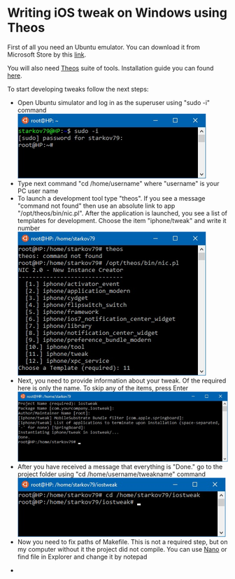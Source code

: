 # Writing iOS tweak on Windows using Theos

First of all you need an Ubuntu emulator. You can download it from Microsoft Store by this [link](https://www.microsoft.com/store/productId/9NBLGGH4MSV6).

You will also need [Theos](https://github.com/theos/theos) suite of tools. Installation guide you can found [here](https://github.com/theos/theos/wiki/Installation).

To start developing tweaks follow the next steps:
- Open Ubuntu simulator and log in as the superuser using "sudo -i" command
![](temp/1.jpg?raw=true "Authorize as root")
- Type next command "cd /home/username" where "username" is your PC user name
- To launch a development tool type "theos". If you see a message "command not found" then use an absolute link to app "/opt/theos/bin/nic.pl". After the application is launched, you see a list of templates for development. Choose the item "iphone/tweak" and write it number
![](temp/2.jpg?raw=true "Launch development tool")
- Next, you need to provide information about your tweak. Of the required here is only the name. To skip any of the items, press Enter
![](temp/3.jpg?raw=true "Provide information about the tweak")
- After you have received a message that everything is "Done." go to the project folder using "cd /home/username/tweakname" command
![](temp/4.jpg?raw=true "Go to project folder")
- Now you need to fix paths of Makefile. This is not a required step, but on my computer without it the project did not compile. You can use [Nano](https://en.wikipedia.org/wiki/Nano) or find file in Explorer and change it by notepad


<!--- 
![](temp/5.jpg?raw=true "Open Makefile")
Replace $(THEOS) with "/opt/theos" and $(THEOS_MAKE_PATH) with "/opt/theos/makefiles". Now Makefile looks like this
![](temp/6.jpg?raw=true "Fix Makefile")
Also, I suggest adding the following line to the end of the file 
```
install.exec "uicache"
```
And in the end we get the following view
![](temp/7.jpg?raw=true "Makefile finish")
If you plan to use Frameworks in your code then append next line to Makefile. I'll use UIKit
```
tweakname_FRAMEWORKS = UIKit
```
![](temp/8.jpg?raw=true "Frameworks") 
--->
- 


